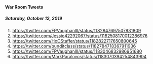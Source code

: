 **War Room Tweets**

##### Saturday, October 12, 2019
1) https://twitter.com/FPVaughanIII/status/1182847697507831809
2) https://twitter.com/Jessie42292067/status/1182508170012286976
3) https://twitter.com/HoCStaffer/status/1182822717650800645
4) https://twitter.com/punditclass/status/1182784718367911936
5) https://twitter.com/FPVaughanIII/status/1183046832986951680
6) https://twitter.com/MarkParalovos/status/1183070394254843904
